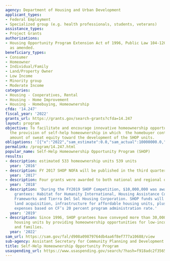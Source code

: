 ```yaml
---
agency: Department of Housing and Urban Development
applicant_types:
- Federal Employment
- Specialized group (e.g. health professionals, students, veterans)
assistance_types:
- Project Grants
authorizations:
- Housing Opportunity Program Extension Act of 1996, Public Law 104-120 Section 11,
  as amended.
beneficiary_types:
- Consumer
- Homeowner
- Individual/Family
- Land/Property Owner
- Low Income
- Minority group
- Moderate Income
categories:
- Housing - Cooperatives, Rental
- Housing - Home Improvement
- Housing - Homebuying, Homeownership
cfda: '14.247'
fiscal_year: '2022'
grants_url: https://grants.gov/search-grants?cfda=14.247
layout: program
objective: To facilitate and encourage innovative homeownership opportunities through
  the provision of self-help homeownership in which  the homebuyer contributes a significant
  amount of sweat equity toward the development of the SHOP units.
obligations: '[{"x":"2022","sam_estimate":0.0,"sam_actual":10000000.0,"usa_spending_actual":9980629.53},{"x":"2023","sam_estimate":12000000.0,"sam_actual":0.0,"usa_spending_actual":-47128.31},{"x":"2024","sam_estimate":11999997.0,"sam_actual":0.0,"usa_spending_actual":26000000.0}]'
permalink: /program/14.247.html
popular_name: Self-Help Homeownership Opportunity Program (SHOP)
results:
- description: estimated 533 homeownership units 539 units
  year: '2016'
- description: FY 2017 SHOP NOFA will be published in the third quarter of FY2017.
  year: '2017'
- description: Four grants were awarded to both national and regional organizations.
  year: '2018'
- description: 'During the FY2019 SHOP Competition, $10,000,000 was awarded to four
    grantees: Habitat for Humanity International, Housing Assistance Council; Community
    Frameworks and Tierra Del Sol Housing Corporation. SHOP funds will be used  for
    land acquisition, infrastructure for affordable housing units, plus administrative
    expenses based on CF’s 20 percent program administration rate.'
  year: '2019'
- description: Since 1996, SHOP grantees have conveyed more than 30,000 affordable
    housing units by providing homeownership opportunities for low-income individuals
    and families.
  year: '2022'
sam_url: https://sam.gov/fal/d908a09879764db4aa6f8ef777a10688/view
sub-agency: Assistant Secretary for Community Planning and Development
title: Self-Help Homeownership Opportunity Program
usaspending_url: https://www.usaspending.gov/search/?hash=f918adc2f356539017443d00c4b2c16d
---
```

